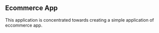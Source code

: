 ## Ecommerce App
This application is concentrated towards creating a simple application of eccommerce app.

